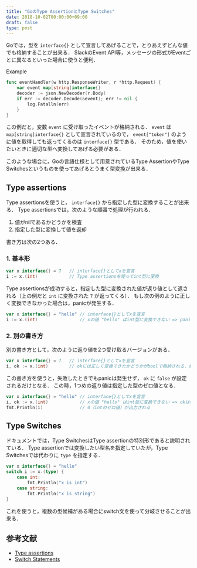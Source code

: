 ```yaml
---
title: "GoのType AssertionとType Switches"
date: 2018-10-02T00:00:00+09:00
draft: false
type: post
---
```


Goでは，型を `interface{}` として宣言してあげることで，とりあえずどんな値でも格納することが出来る．
SlackのEvent API等，メッセージの形式がEventごとに異なるといった場合に使うと便利．

Example
```go
func eventHandler(w http.ResponseWriter, r *http.Request) {
    var event map[string]interface{}
    decoder := json.NewDecoder(r.Body)
    if err := decoder.Decode(&event); err != nil {
        log.Fatalln(err)
    }
}
```

この例だと，変数 `event` に受け取ったイベントが格納される．
`event` は `map[string]interface{}` として宣言されているので， `event["token"]` のように値を取得しても返ってくるのは `interface{}` 型である．
そのため，値を使いたいときに適切な型へ変換してあげる必要がある．

このような場合に，Goの言語仕様として用意されているType AssertionやType Switchesというものを使ってあげるとうまく型変換が出来る．

## Type assertions
Type assertionsを使うと， `interface{}` から指定した型に変換することが出来る．
Type assertionsでは，次のような順番で処理が行われる．

1. 値がnilであるかどうかを検査
1. 指定した型に変換して値を返却

書き方は次の2つある．

### 1. 基本形
```go
var x interface{} = 7   // interface{}としてxを宣言
i := x.(int)            // Type assertionsを使ってint型に変換
```

Type assertionsが成功すると，指定した型に変換された値が返り値として返される（上の例だと `int` に変換された `7` が返ってくる）．
もし次の例のように正しく変換できなかった場合は，panicが発生する．
```go
var x interface{} = "hello" // interface{}としてxを宣言
i := x.(int)                // xの値 "hello" はint型に変換できない => panic発生
```

### 2. 別の書き方
別の書き方として，次のように返り値を2つ受け取るバージョンがある．
```go
var x interface{} = 7   // interface{}としてxを宣言
i, ok := x.(int)        // okには正しく変換できたかどうかがboolで格納される．成功した場合はtrue
```

この書き方を使うと，失敗したときでもpanicは発生せず， `ok` に `false` が設定されるだけとなる．
この時，1つめの返り値は指定した型のゼロ値となる．
```go
var x interface{} = "hello" // interface{}としてxを宣言
i, ok := x.(int)            // xの値 "hello" はint型に変換できない => okはfalse
fmt.Println(i)              // 0（intのゼロ値）が出力される
```

## Type Switches
ドキュメントでは，Type SwitchesはType assertionの特別形であると説明されている．
Type assertionでは変換したい型名を指定していたが，Type Switchesでは代わりに `type` を指定する．
```go
var x interface{} = "hello"
switch i := x.(type) {
    case int:
        fmt.Println("x is int")
    case string:
        fmt.Println("x is string")
}
```

これを使うと，複数の型候補がある場合にswitch文を使って分岐させることが出来る．

## 参考文献
* [Type assertions](https://golang.org/ref/spec#Type_assertions)
* [Switch Statements](https://golang.org/ref/spec#Switch_statements)
